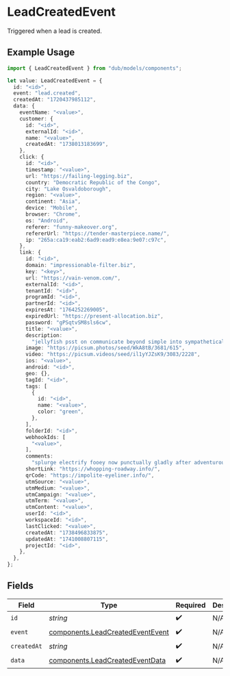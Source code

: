# LeadCreatedEvent

Triggered when a lead is created.

## Example Usage

```typescript
import { LeadCreatedEvent } from "dub/models/components";

let value: LeadCreatedEvent = {
  id: "<id>",
  event: "lead.created",
  createdAt: "1720437985112",
  data: {
    eventName: "<value>",
    customer: {
      id: "<id>",
      externalId: "<id>",
      name: "<value>",
      createdAt: "1738013183699",
    },
    click: {
      id: "<id>",
      timestamp: "<value>",
      url: "https://failing-legging.biz",
      country: "Democratic Republic of the Congo",
      city: "Lake Osvaldoborough",
      region: "<value>",
      continent: "Asia",
      device: "Mobile",
      browser: "Chrome",
      os: "Android",
      referer: "funny-makeover.org",
      refererUrl: "https://tender-masterpiece.name/",
      ip: "265a:ca19:eab2:6ad9:ead9:e8ea:9e07:c97c",
    },
    link: {
      id: "<id>",
      domain: "impressionable-filter.biz",
      key: "<key>",
      url: "https://vain-venom.com/",
      externalId: "<id>",
      tenantId: "<id>",
      programId: "<id>",
      partnerId: "<id>",
      expiresAt: "1764252269005",
      expiredUrl: "https://present-allocation.biz",
      password: "gPSqtvSM8sls6cw",
      title: "<value>",
      description:
        "jellyfish psst on communicate beyond simple into sympathetically until cycle",
      image: "https://picsum.photos/seed/WkA8tB/3681/615",
      video: "https://picsum.videos/seed/il1yYJZsK9/3083/2228",
      ios: "<value>",
      android: "<id>",
      geo: {},
      tagId: "<id>",
      tags: [
        {
          id: "<id>",
          name: "<value>",
          color: "green",
        },
      ],
      folderId: "<id>",
      webhookIds: [
        "<value>",
      ],
      comments:
        "splurge electrify fooey now punctually gladly after adventurously out definite unit supplier jazz gladly aha",
      shortLink: "https://whopping-roadway.info/",
      qrCode: "https://impolite-eyeliner.info/",
      utmSource: "<value>",
      utmMedium: "<value>",
      utmCampaign: "<value>",
      utmTerm: "<value>",
      utmContent: "<value>",
      userId: "<id>",
      workspaceId: "<id>",
      lastClicked: "<value>",
      createdAt: "1738496833875",
      updatedAt: "1741008807115",
      projectId: "<id>",
    },
  },
};
```

## Fields

| Field                                                                                | Type                                                                                 | Required                                                                             | Description                                                                          |
| ------------------------------------------------------------------------------------ | ------------------------------------------------------------------------------------ | ------------------------------------------------------------------------------------ | ------------------------------------------------------------------------------------ |
| `id`                                                                                 | *string*                                                                             | :heavy_check_mark:                                                                   | N/A                                                                                  |
| `event`                                                                              | [components.LeadCreatedEventEvent](../../models/components/leadcreatedeventevent.md) | :heavy_check_mark:                                                                   | N/A                                                                                  |
| `createdAt`                                                                          | *string*                                                                             | :heavy_check_mark:                                                                   | N/A                                                                                  |
| `data`                                                                               | [components.LeadCreatedEventData](../../models/components/leadcreatedeventdata.md)   | :heavy_check_mark:                                                                   | N/A                                                                                  |